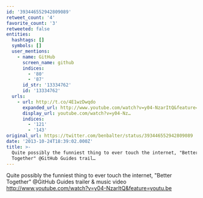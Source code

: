 ```yaml
---
id: '393446552942809089'
retweet_count: '4'
favorite_count: '3'
retweeted: false
entities:
  hashtags: []
  symbols: []
  user_mentions:
    - name: GitHub
      screen_name: github
      indices:
        - '80'
        - '87'
      id_str: '13334762'
      id: '13334762'
  urls:
    - url: http://t.co/4E1wzDwqdo
      expanded_url: http://www.youtube.com/watch?v=y04-NzarItQ&feature=youtu.be
      display_url: youtube.com/watch?v=y04-Nz…
      indices:
        - '121'
        - '143'
original_url: https://twitter.com/benbalter/status/393446552942809089
date: '2013-10-24T18:39:02.000Z'
title: >-
  Quite possibly the funniest thing to ever touch the internet, "Better
  Together" @GitHub Guides trail…
---
```


Quite possibly the funniest thing to ever touch the internet, "Better Together" @GitHub Guides trailer &amp; music video http://www.youtube.com/watch?v=y04-NzarItQ&feature=youtu.be